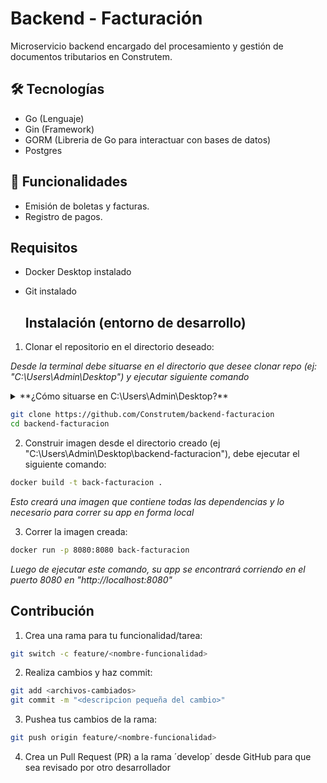# Backend - Facturación

Microservicio backend encargado del procesamiento y gestión de documentos tributarios en Construtem.

## 🛠️ Tecnologías
- Go (Lenguaje)
- Gin (Framework)
- GORM (Libreria de Go para interactuar con bases de datos)
- Postgres

## 🚀 Funcionalidades
- Emisión de boletas y facturas.
- Registro de pagos.

## Requisitos

- Docker Desktop instalado
- Git instalado 

  ## Instalación (entorno de desarrollo)

1. Clonar el repositorio en el directorio deseado:

*Desde la terminal debe situarse en el directorio que desee clonar repo (ej: "C:\Users\Admin\Desktop") y ejecutar siguiente comando*

<details>

<summary>**¿Cómo situarse en C:\Users\Admin\Desktop?**</summary>

1. Abrir terminal (Ya sea powershell, cmd, git bash, etc)
2. Te encontrarás situado en C:\Users\Admin o algo así
3. Debes ejecutar el comando
```bash
cd .\Desktop\
```
*Cualquier consulta escribirme a wsp +56979828311*
</details>

```bash
git clone https://github.com/Construtem/backend-facturacion
cd backend-facturacion
```
2. Construir imagen desde el directorio creado (ej "C:\Users\Admin\Desktop\backend-facturacion"), debe ejecutar el siguiente comando:

```bash
docker build -t back-facturacion .
```
*Esto creará una imagen que contiene todas las dependencias y lo necesario para correr su app en forma local*

3. Correr la imagen creada:

```bash
docker run -p 8080:8080 back-facturacion
```
*Luego de ejecutar este comando, su app se encontrará corriendo en el puerto 8080 en "http://localhost:8080"*

## Contribución

1. Crea una rama para tu funcionalidad/tarea:

```bash
git switch -c feature/<nombre-funcionalidad>
```

2. Realiza cambios y haz commit:

```bash
git add <archivos-cambiados>
git commit -m "<descripcion pequeña del cambio>"
```

3. Pushea tus cambios de la rama:

```bash
git push origin feature/<nombre-funcionalidad> 
```

4. Crea un Pull Request (PR) a la rama ´develop´ desde GitHub para que sea revisado por otro desarrollador
